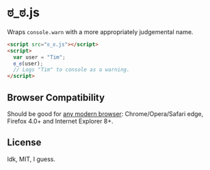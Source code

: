 # ಠ_ಠ.js

Wraps `console.warn` with a more appropriately judgemental name.

```html
<script src="ಠ_ಠ.js"></script>
<script>
  var user = "Tim";
  ಠ_ಠ(user);
  // Logs "Tim" to console as a warning.
</script>
```

## Browser Compatibility

Should be good for [any modern browser](https://developer.mozilla.org/en-US/docs/Web/API/console.warn): Chrome/Opera/Safari edge, Firefox 4.0+ and Internet Explorer 8+.

## License

Idk, MIT, I guess.
